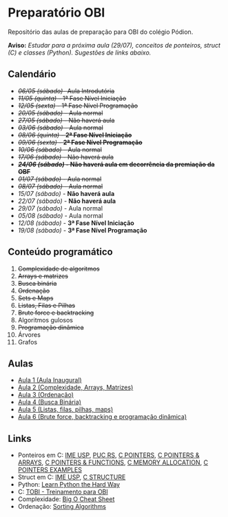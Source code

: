 # Preparatório OBI

Repositório das aulas de preparação para OBI do colégio Pódion.

**Aviso:** *Estudar para a próxima aula (29/07), conceitos de ponteiros, struct (C) e classes (Python). Sugestões de links abaixo.*

## Calendário

- ~~*06/05 (sábado)*- Aula Introdutória~~
- ~~*11/05 (quinta)* - 1ª Fase Nível Iniciação~~
- ~~*12/05 (sexta)* - 1ª Fase Nível Programação~~
- ~~*20/05 (sábado)* - Aula normal~~
- ~~*27/05 (sábado)* - Não haverá aula~~
- ~~*03/06 (sábado)* - Aula normal~~
- ~~*08/06 (quinta)* - **2ª Fase Nível Iniciação**~~
- ~~*09/06 (sexta)* - **2ª Fase Nível Programação**~~
- ~~*10/06 (sábado)* - Aula normal~~
- ~~*17/06 (sábado)* - Não haverá aula~~
- ~~***24/06 (sábado)* - Não haverá aula em decorrência da premiação da OBF**~~
- ~~*01/07 (sábado)* - Aula normal~~
- ~~*08/07 (sábado)* - Aula normal~~
- *15/07 (sábado)* - **Não haverá aula**
- *22/07 (sábado)* - **Não haverá aula**
- *29/07 (sábado)* - Aula normal
- *05/08 (sábado)* - Aula normal
- *12/08 (sábado)* - **3ª Fase Nível Iniciação**
- *19/08 (sábado)* - **3ª Fase Nível Programação**


## Conteúdo programático

1. ~~Complexidade de algoritmos~~
2. ~~Arrays e matrizes~~
3. ~~Busca binária~~ 
4. ~~Ordenação~~
5. ~~Sets e Maps~~
6. ~~Listas, Filas e Pilhas~~
7. ~~Brute force e backtracking~~
8. Algoritmos gulosos
9. ~~Programação dinâmica~~
10. Árvores
11. Grafos


## Aulas

- [Aula 1 (Aula Inaugural)](https://github.com/iuriramos/preparatorio-obi/tree/master/Aulas/1/)
- [Aula 2 (Complexidade, Arrays, Matrizes)](https://github.com/iuriramos/preparatorio-obi/tree/master/Aulas/2/)
- [Aula 3 (Ordenação)](https://github.com/iuriramos/preparatorio-obi/tree/master/Aulas/3/)
- [Aula 4 (Busca Binária)](https://github.com/iuriramos/preparatorio-obi/tree/master/Aulas/4/)
- [Aula 5 (Listas, filas, pilhas, maps)](https://github.com/iuriramos/preparatorio-obi/tree/master/Aulas/5/)
- [Aula 6 (Brute force, backtracking e programação dinâmica)](https://github.com/iuriramos/preparatorio-obi/tree/master/Aulas/6/)

## Links

- Ponteiros em C: [IME USP](https://www.ime.usp.br/~pf/algoritmos/aulas/pont.html), [PUC RS](http://www.inf.pucrs.br/~pinho/PRGSWB/Ponteiros/ponteiros.html), [C POINTERS](https://www.programiz.com/c-programming/c-pointers), [C POINTERS & ARRAYS](https://www.programiz.com/c-programming/c-pointers-arrays), [C POINTERS & FUNCTIONS](https://www.programiz.com/c-programming/c-pointer-functions), [C MEMORY ALLOCATION](https://www.programiz.com/c-programming/c-dynamic-memory-allocation), [C POINTERS EXAMPLES](https://www.programiz.com/c-programming/c-pointer-examples)
- Struct em C: [IME USP](https://www.ime.usp.br/~pf/algoritmos/aulas/stru.html), [C STRUCTURE](https://www.programiz.com/c-programming/c-structures)
- Python: [Learn Python the Hard Way](https://learnpythonthehardway.org/book/)
- C: [TOBI - Treinamento para OBI](http://olimpiada.ic.unicamp.br/tobi)
- Complexidade: [Big O Cheat Sheet](http://bigocheatsheet.com/)
- Ordenação: [Sorting Algorithms](http://www.sorting-algorithms.com/)






